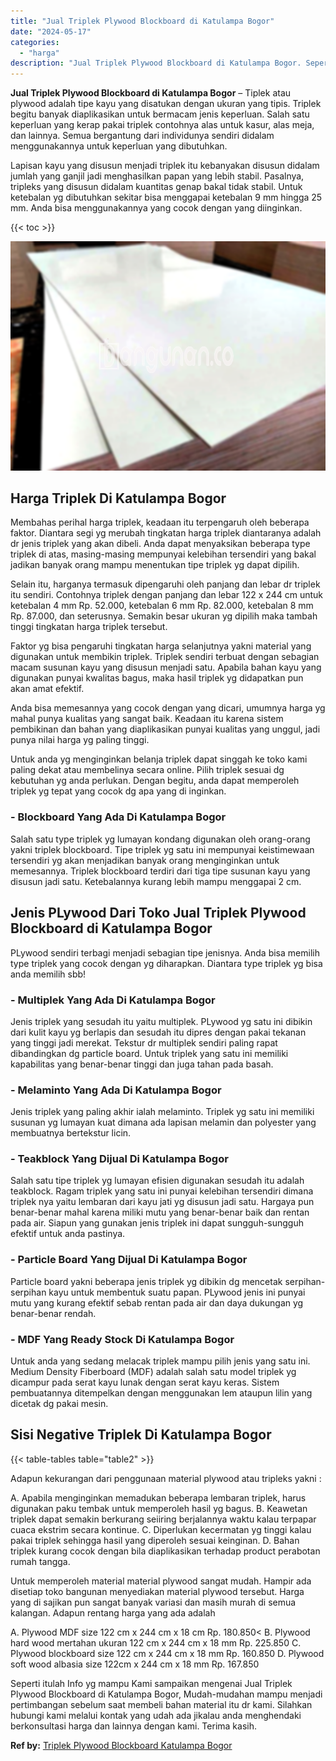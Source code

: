 ```yaml
---
title: "Jual Triplek Plywood Blockboard di Katulampa Bogor"
date: "2024-05-17"
categories: 
  - "harga"
description: "Jual Triplek Plywood Blockboard di Katulampa Bogor. Seperti itulah Info yg mampu Kami sampaikan mengenai Jual Triplek Plywood Blockboard di Katulampa Bogor,..."
---
```


**Jual Triplek Plywood Blockboard di Katulampa Bogor** – Tiplek atau plywood adalah tipe kayu yang disatukan dengan ukuran yang tipis. Triplek begitu banyak diaplikasikan untuk bermacam jenis keperluan. Salah satu keperluan yang kerap pakai triplek contohnya alas untuk kasur, alas meja, dan lainnya. Semua bergantung dari individunya sendiri didalam menggunakannya untuk keperluan yang dibutuhkan.

Lapisan kayu yang disusun menjadi triplek itu kebanyakan disusun didalam jumlah yang ganjil jadi menghasilkan papan yang lebih stabil. Pasalnya, tripleks yang disusun didalam kuantitas genap bakal tidak stabil. Untuk ketebalan yg dibutuhkan sekitar bisa menggapai ketebalan 9 mm hingga 25 mm. Anda bisa menggunakannya yang cocok dengan yang diinginkan.

{{< toc >}}

![Jual Triplek Plywood Blockboard di Katulampa Bogor](/images/jual-triplek-murah-43.png)

## Harga Triplek Di Katulampa Bogor

Membahas perihal harga triplek, keadaan itu terpengaruh oleh beberapa faktor. Diantara segi yg merubah tingkatan harga triplek diantaranya adalah dr jenis triplek yang akan dibeli. Anda dapat menyaksikan beberapa type triplek di atas, masing-masing mempunyai kelebihan tersendiri yang bakal jadikan banyak orang mampu menentukan tipe triplek yg dapat dipilih.

Selain itu, harganya termasuk dipengaruhi oleh panjang dan lebar dr triplek itu sendiri. Contohnya triplek dengan panjang dan lebar 122 x 244 cm untuk ketebalan 4 mm Rp. 52.000, ketebalan 6 mm Rp. 82.000, ketebalan 8 mm Rp. 87.000, dan seterusnya. Semakin besar ukuran yg dipilih maka tambah tinggi tingkatan harga triplek tersebut.

Faktor yg bisa pengaruhi tingkatan harga selanjutnya yakni material yang digunakan untuk membikin triplek. Triplek sendiri terbuat dengan sebagian macam susunan kayu yang disusun menjadi satu. Apabila bahan kayu yang digunakan punyai kwalitas bagus, maka hasil triplek yg didapatkan pun akan amat efektif.

Anda bisa memesannya yang cocok dengan yang dicari, umumnya harga yg mahal punya kualitas yang sangat baik. Keadaan itu karena sistem pembikinan dan bahan yang diaplikasikan punyai kualitas yang unggul, jadi punya nilai harga yg paling tinggi.

Untuk anda yg menginginkan belanja triplek dapat singgah ke toko kami paling dekat atau membelinya secara online. Pilih triplek sesuai dg kebutuhan yg anda perlukan. Dengan begitu, anda dapat memperoleh triplek yg tepat yang cocok dg apa yang di inginkan.

### \- Blockboard Yang Ada Di Katulampa Bogor

Salah satu type triplek yg lumayan kondang digunakan oleh orang-orang yakni triplek blockboard. Tipe triplek yg satu ini mempunyai keistimewaan tersendiri yg akan menjadikan banyak orang menginginkan untuk memesannya. Triplek blockboard terdiri dari tiga tipe susunan kayu yang disusun jadi satu. Ketebalannya kurang lebih mampu menggapai 2 cm.

## Jenis PLywood Dari Toko Jual Triplek Plywood Blockboard di Katulampa Bogor

PLywood sendiri terbagi menjadi sebagian tipe jenisnya. Anda bisa memilih type triplek yang cocok dengan yg diharapkan. Diantara type triplek yg bisa anda memilih sbb!

### \- Multiplek Yang Ada Di Katulampa Bogor

Jenis triplek yang sesudah itu yaitu multiplek. PLywood yg satu ini dibikin dari kulit kayu yg berlapis dan sesudah itu dipres dengan pakai tekanan yang tinggi jadi merekat. Tekstur dr multiplek sendiri paling rapat dibandingkan dg particle board. Untuk triplek yang satu ini memiliki kapabilitas yang benar-benar tinggi dan juga tahan pada basah.

### \- Melaminto Yang Ada Di Katulampa Bogor

Jenis triplek yang paling akhir ialah melaminto. Triplek yg satu ini memiliki susunan yg lumayan kuat dimana ada lapisan melamin dan polyester yang membuatnya bertekstur licin.

### \- Teakblock Yang Dijual Di Katulampa Bogor

Salah satu tipe triplek yg lumayan efisien digunakan sesudah itu adalah teakblock. Ragam triplek yang satu ini punyai kelebihan tersendiri dimana triplek nya yaitu lembaran dari kayu jati yg disusun jadi satu. Hargaya pun benar-benar mahal karena miliki mutu yang benar-benar baik dan rentan pada air. Siapun yang gunakan jenis triplek ini dapat sungguh-sungguh efektif untuk anda pastinya.

### \- Particle Board Yang Dijual Di Katulampa Bogor

Particle board yakni beberapa jenis triplek yg dibikin dg mencetak serpihan-serpihan kayu untuk membentuk suatu papan. PLywood jenis ini punyai mutu yang kurang efektif sebab rentan pada air dan daya dukungan yg benar-benar rendah.

### \- MDF Yang Ready Stock Di Katulampa Bogor

Untuk anda yang sedang melacak triplek mampu pilih jenis yang satu ini. Medium Density Fiberboard (MDF) adalah salah satu model triplek yg dicampur pada serat kayu lunak dengan serat kayu keras. Sistem pembuatannya ditempelkan dengan menggunakan lem ataupun lilin yang dicetak dg pakai mesin.

## Sisi Negative Triplek Di Katulampa Bogor

{{< table-tables table="table2" >}}

Adapun kekurangan dari penggunaan material plywood atau tripleks yakni :

A. Apabila menginginkan memadukan beberapa lembaran triplek, harus digunakan paku tembak untuk memperoleh hasil yg bagus. B. Keawetan triplek dapat semakin berkurang seiiring berjalannya waktu kalau terpapar cuaca ekstrim secara kontinue. C. Diperlukan kecermatan yg tinggi kalau pakai triplek sehingga hasil yang diperoleh sesuai keinginan. D. Bahan triplek kurang cocok dengan bila diaplikasikan terhadap product perabotan rumah tangga.

Untuk memperoleh material material plywood sangat mudah. Hampir ada disetiap toko bangunan menyediakan material plywood tersebut. Harga yang di sajikan pun sangat banyak variasi dan masih murah di semua kalangan. Adapun rentang harga yang ada adalah

A. Plywood MDF size 122 cm x 244 cm x 18 cm Rp. 180.850< B. Plywood hard wood mertahan ukuran 122 cm x 244 cm x 18 mm Rp. 225.850 C. Plywood blockboard size 122 cm x 244 cm x 18 mm Rp. 160.850 D. Plywood soft wood albasia size 122cm x 244 cm x 18 mm Rp. 167.850

Seperti itulah Info yg mampu Kami sampaikan mengenai Jual Triplek Plywood Blockboard di Katulampa Bogor, Mudah-mudahan mampu menjadi pertimbangan sebelum saat membeli bahan material itu dr kami. Silahkan hubungi kami melalui kontak yang udah ada jikalau anda menghendaki berkonsultasi harga dan lainnya dengan kami. Terima kasih.

**Ref by:** [Triplek Plywood Blockboard Katulampa Bogor](https://id.wikipedia.org/wiki/Triplek)

